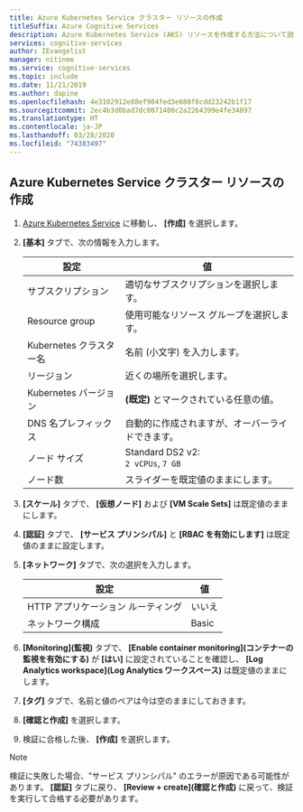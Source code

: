 ```yaml
---
title: Azure Kubernetes Service クラスター リソースの作成
titleSuffix: Azure Cognitive Services
description: Azure Kubernetes Service (AKS) リソースを作成する方法について説明します。
services: cognitive-services
author: IEvangelist
manager: nitinme
ms.service: cognitive-services
ms.topic: include
ms.date: 11/21/2019
ms.author: dapine
ms.openlocfilehash: 4e3102912e88ef904fed3e680f8cdd23242b1f17
ms.sourcegitcommit: 2ec4b3d0bad7dc0071400c2a2264399e4fe34897
ms.translationtype: HT
ms.contentlocale: ja-JP
ms.lasthandoff: 03/28/2020
ms.locfileid: "74383497"
---
```

## <a name="create-an-azure-kubernetes-service-cluster-resource"></a>Azure Kubernetes Service クラスター リソースの作成

1. [Azure Kubernetes Service](https://ms.portal.azure.com/#create/microsoft.aks) に移動し、 **[作成]** を選択します。

1. **[基本]** タブで、次の情報を入力します。

    |設定|値|
    |--|--|
    |サブスクリプション|適切なサブスクリプションを選択します。|
    |Resource group|使用可能なリソース グループを選択します。|
    |Kubernetes クラスター名|名前 (小文字) を入力します。|
    |リージョン|近くの場所を選択します。|
    |Kubernetes バージョン|**(既定)** とマークされている任意の値。|
    |DNS 名プレフィックス|自動的に作成されますが、オーバーライドできます。|
    |ノード サイズ|Standard DS2 v2:<br>`2 vCPUs`, `7 GB`|
    |ノード数|スライダーを既定値のままにします。|

1. **[スケール]** タブで、 **[仮想ノード]** および **[VM Scale Sets]** は既定値のままにします。
1. **[認証]** タブで、 **[サービス プリンシパル]** と **[RBAC を有効にします]** は既定値のままに設定します。
1. **[ネットワーク]** タブで、次の選択を入力します。

    |設定|値|
    |--|--|
    |HTTP アプリケーション ルーティング|いいえ|
    |ネットワーク構成|Basic|

1. **[Monitoring]\(監視\)** タブで、 **[Enable container monitoring]\(コンテナーの監視を有効にする\)** が **[はい]** に設定されていることを確認し、 **[Log Analytics workspace]\(Log Analytics ワークスペース\)** は既定値のままにします。
1. **[タグ]** タブで、名前と値のペアは今は空のままにしておきます。
1. **[確認と作成]** を選択します。
1. 検証に合格した後、 **[作成]** を選択します。

> [!NOTE]
> 検証に失敗した場合、"サービス プリンシパル" のエラーが原因である可能性があります。 **[認証]** タブに戻り、 **[Review + create]\(確認と作成\)** に戻って、検証を実行して合格する必要があります。
